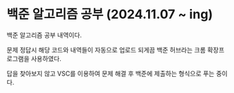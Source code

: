 # 백준 알고리즘 공부 (2024.11.07 ~ ing)


백준 알고리즘 공부 내역이다.


문제 정답시 해당 코드와 내역들이 자동으로 업로드 되게끔 백준 허브라는 크롬 확장프로그램을 사용하였다.


답을 찾아보지 않고 VSC를 이용하여 문제 해결 후 백준에 제출하는 형식으로 푸는 중이다.
